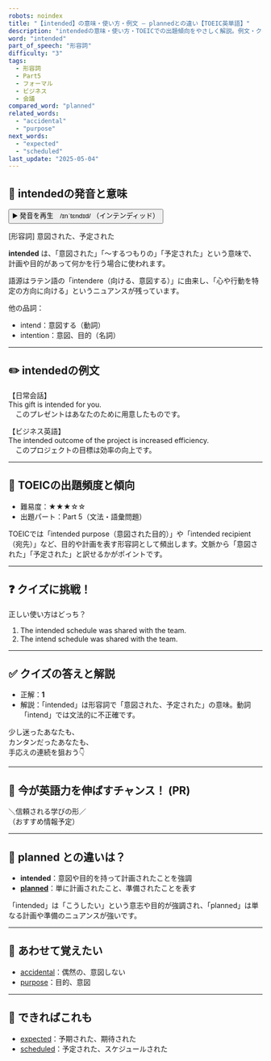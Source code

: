 ```yaml
---
robots: noindex
title: "【intended】の意味・使い方・例文 ― plannedとの違い【TOEIC英単語】"
description: "intendedの意味・使い方・TOEICでの出題傾向をやさしく解説。例文・クイズ付きでplannedとの違いもわかりやすく学べます。"
word: "intended"
part_of_speech: "形容詞"
difficulty: "3"
tags:
  - 形容詞
  - Part5
  - フォーマル
  - ビジネス
  - 会議
compared_word: "planned"
related_words:
  - "accidental"
  - "purpose"
next_words:
  - "expected"
  - "scheduled"
last_update: "2025-05-04"
---
```


## 🔰 intendedの発音と意味

<button class="play-audio" onclick="playTTS('intended')">
  <span class="play-audio-main">
    ▶️ 発音を再生　/ɪnˈtɛndɪd/
  </span>
  <span class="play-audio-sub">
    （インテンディッド）
  </span>
</button>

[形容詞] 意図された、予定された

**intended** は、「意図された」「～するつもりの」「予定された」という意味で、計画や目的があって何かを行う場合に使われます。

語源はラテン語の「intendere（向ける、意図する）」に由来し、「心や行動を特定の方向に向ける」というニュアンスが残っています。

他の品詞：  
- intend：意図する（動詞）
- intention：意図、目的（名詞）

---

## ✏️ intendedの例文

【日常会話】  
This gift is intended for you.  
　このプレゼントはあなたのために用意したものです。

【ビジネス英語】  
The intended outcome of the project is increased efficiency.  
　このプロジェクトの目標は効率の向上です。

---

## 🎯 TOEICの出題頻度と傾向

- 難易度：★★★☆☆
- 出題パート：Part 5（文法・語彙問題）

TOEICでは「intended purpose（意図された目的）」や「intended recipient（宛先）」など、目的や計画を表す形容詞として頻出します。文脈から「意図された」「予定された」と訳せるかがポイントです。

---

## ❓ クイズに挑戦！

正しい使い方はどっち？

1. The intended schedule was shared with the team.  
2. The intend schedule was shared with the team.

---

## ✅ クイズの答えと解説

- 正解：**1**
- 解説：「intended」は形容詞で「意図された、予定された」の意味。動詞「intend」では文法的に不正確です。

少し迷ったあなたも、  
カンタンだったあなたも、  
手応えの連続を狙おう👇️

---

## 🚀 今が英語力を伸ばすチャンス！ (PR)

<div class="info-center">
＼信頼される学びの形／<br>  
（おすすめ情報予定）
</div>

---

## 🤔  planned との違いは？

- **intended**：意図や目的を持って計画されたことを強調
- **[planned](/planned)**：単に計画されたこと、準備されたことを表す

「intended」は「こうしたい」という意志や目的が強調され、「planned」は単なる計画や準備のニュアンスが強いです。

---

## 🧩 あわせて覚えたい

- [accidental](/accidental)：偶然の、意図しない
- [purpose](/purpose)：目的、意図

---

## 📖 できればこれも

- [expected](/expected)：予期された、期待された
- [scheduled](/scheduled)：予定された、スケジュールされた

<!-- cvid: aid35_bid44 -->
